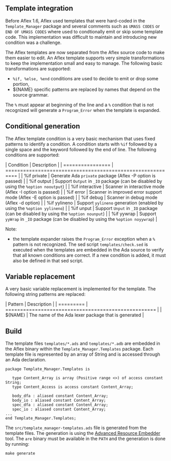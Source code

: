 ## Template integration

Before Aflex 1.6, Aflex used templates that were hard-coded in the `Template_Manager`
package and several comments such as `UMASS CODES` or `END OF UMASS CODES` where
used to condtionally emit or skip some template code.  This implementation was
difficult to maintain and introducing new condition was a challenge.

The Aflex templates are now separated from the Aflex source code to make
them easier to edit.  An Aflex template supports very simple transformations
to keep the implementation small and easy to manage.  The following basic
transformations are supported:

- `%if, %else, %end` conditions are used to decide to emit or drop some portion,
- ${NAME} specific patterns are replaced by names that depend on the source grammar.

The `%` must appear at beginning of the line and a `%` condition that is not
recognized will generate a `Program_Error` when the template is expanded.

## Conditional generation

The Aflex template condition is a very basic mechanism that uses fixed
patterns to identify a condition.  A condition starts with `%if` followed by
a single space and the keyword followed by the end of line.
The following conditions are supported:

| Condition        | Description                                                |
| ================ | ========================================================== |
| %if private      | Generate Ada `private` package (Aflex -P option is passed) |
| %if output       | Support `Output` in `_IO` package (can be disabled by using the `%option nooutput`) |
| %if interactive  | Scanner in interactive mode (Aflex -I option is passed) |
| %if error        | Scanner in improved error support mode (Aflex -E option is passed) |
| %if debug        | Scanner in debug mode (Aflex -d option) |
| %if yylineno     | Support `yylineno` generation (enabled by using the `%option yylineno`) |
| %if unput        | Support `Unput` in `_IO` package (can be disabled by using the `%option nounput`) |
| %if yywrap       | Support `yyWrap` in `_IO` package (can be disabled by using the `%option noyywrap`) |

Note:
- the template expander raises the `Program_Error` exception when a `%` pattern is not recognized.
  The sed script `templates/check.sed` is executed when the templates are embedded in the Ada source
  to verify that all known conditions are correct.  If a new condition is added, it must also be
  defined in that sed script.

## Variable replacement

A very basic variable replacement is implemented for the template.
The following string patterns are replaced:

| Pattern   | Description                                         |
| ========= | =================================================== |
| ${NAME}   | The name of the Ada lexer package that is generated |

## Build

The template files `templates/*.ads` and `templates/*.adb` are embedded in the Aflex
binary within the `Template_Manager.Templates` package.  Each template file is represented
by an array of String and is accessed through an Ada declaration.

```
package Template_Manager.Templates is

   type Content_Array is array (Positive range <>) of access constant String;
   type Content_Access is access constant Content_Array;

   body_dfa : aliased constant Content_Array;
   body_io : aliased constant Content_Array;
   spec_dfa : aliased constant Content_Array;
   spec_io : aliased constant Content_Array;
...
end Template_Manager.Templates;
```

The `src/template_manager-templates.ads` file is generated from the template files.
The generation is using the [Advanced Resource Embedder](https://gitlab.com/stcarrez/resource-embedder)
tool.  The `are` binary must be available in the `PATH` and the generation is done by running:

```
make generate
```

